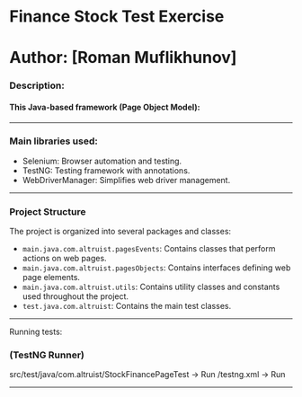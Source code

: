 # Finance Stock Test Exercise

# Author: [Roman Muflikhunov]

### Description:

#### This Java-based framework (Page Object Model):

___

### Main libraries used:

- Selenium: Browser automation and testing.
- TestNG: Testing framework with annotations.
- WebDriverManager: Simplifies web driver management.

___

### Project Structure

The project is organized into several packages and classes:

- `main.java.com.altruist.pagesEvents`: Contains classes that perform actions on web pages.
- `main.java.com.altruist.pagesObjects`: Contains interfaces defining web page elements.
- `main.java.com.altruist.utils`: Contains utility classes and constants used throughout the project.
- `test.java.com.altruist`: Contains the main test classes.

___

Running tests:
### (TestNG Runner)

src/test/java/com.altruist/StockFinancePageTest -> Run
/testng.xml -> Run
___
